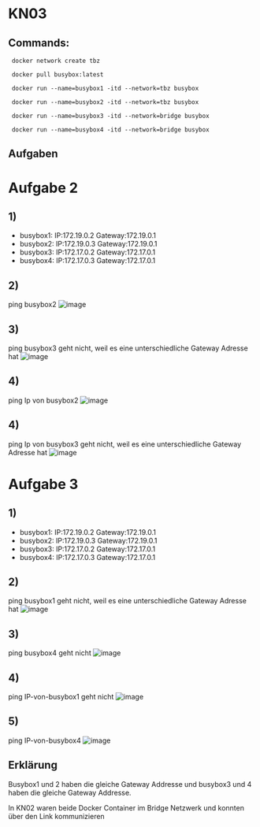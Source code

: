 # KN03

## Commands:

```  docker network create tbz ```  

```  docker pull busybox:latest ```  

```  docker run --name=busybox1 -itd --network=tbz busybox ``` 

```  docker run --name=busybox2 -itd --network=tbz busybox ``` 

```  docker run --name=busybox3 -itd --network=bridge busybox ``` 

```  docker run --name=busybox4 -itd --network=bridge busybox ``` 

## Aufgaben

# Aufgabe 2
## 1)
- busybox1: IP:172.19.0.2 Gateway:172.19.0.1
- busybox2: IP:172.19.0.3 Gateway:172.19.0.1
- busybox3: IP:172.17.0.2 Gateway:172.17.0.1
- busybox4: IP:172.17.0.3 Gateway:172.17.0.1

## 2)
 ping busybox2
 ![image](https://github.com/Ilija44/m347/assets/113606362/d986e040-0d4f-4f07-bbb3-be21e7166ab7)

 ## 3)
 ping busybox3 geht nicht, weil es eine unterschiedliche Gateway Adresse hat
![image](https://github.com/Ilija44/m347/assets/113606362/ab428319-3828-47d2-8d4a-f6f998f44849)

 ## 4)
 ping Ip von busybox2
![image](https://github.com/Ilija44/m347/assets/113606362/fa2ff6f8-84ed-4d5f-afac-1a05ffa99be2)

 ## 4)
 ping Ip von busybox3 geht nicht, weil es eine unterschiedliche Gateway Adresse hat
![image](https://github.com/Ilija44/m347/assets/113606362/7343d733-e41b-4690-b3e7-df7e6d65c62f)

# Aufgabe 3

## 1)
- busybox1: IP:172.19.0.2 Gateway:172.19.0.1
- busybox2: IP:172.19.0.3 Gateway:172.19.0.1
- busybox3: IP:172.17.0.2 Gateway:172.17.0.1
- busybox4: IP:172.17.0.3 Gateway:172.17.0.1

## 2)
 ping busybox1 geht nicht, weil es eine unterschiedliche Gateway Adresse hat
![image](https://github.com/Ilija44/m347/assets/113606362/fedc411e-e8a2-49c4-b8b7-fb91c5fe0d7c)

## 3)
 ping busybox4 geht nicht
![image](https://github.com/Ilija44/m347/assets/113606362/83fe1d53-8326-4607-8a8a-0e9513f2b95a)

## 4)
ping IP-von-busybox1 geht nicht
![image](https://github.com/Ilija44/m347/assets/113606362/4eb91452-fbdb-4c62-8335-78c7580acfa4)

## 5)
ping IP-von-busybox4
![image](https://github.com/Ilija44/m347/assets/113606362/9a72efd5-1790-4a36-813b-f8972c5f829d)


## Erklärung
Busybox1 und 2 haben die gleiche Gateway Addresse und busybox3 und 4 haben die gleiche Gateway Addresse.

In KN02 waren beide Docker Container im Bridge Netzwerk und konnten über den Link kommunizieren

  
  




